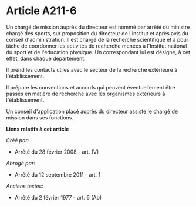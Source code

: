 # Article A211-6

Un chargé de mission auprès du directeur est nommé par arrêté du ministre chargé des sports, sur proposition du directeur de
l'institut et après avis du conseil d'administration. Il est chargé de la recherche scientifique et a pour tâche de
coordonner les activités de recherche menées à l'Institut national du sport et de l'éducation physique. Un correspondant lui
est désigné, à cet effet, dans chaque département.

Il prend les contacts utiles avec le secteur de la recherche extérieure à l'établissement.

Il prépare les conventions et accords qui peuvent éventuellement être passés en matière de recherche avec les organismes
extérieurs à l'établissement.

Un conseil d'application placé auprès du directeur assiste le chargé de mission dans ses fonctions.

**Liens relatifs à cet article**

_Créé par_:

  - Arrêté du 28 février 2008 - art. (V)

_Abrogé par_:

  - Arrêté du 12 septembre 2011 - art. 1

_Anciens textes_:

  - Arrêté du 2 février 1977 - art. 6 (Ab)
